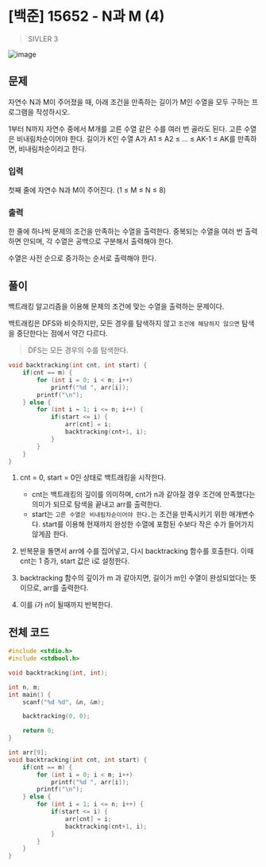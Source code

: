 # [백준] 15652 - N과 M (4)
> SIVLER 3

![image](https://github.com/AtraFelis/Algorithm/assets/107051266/8d80dc32-21d9-4af3-b458-10f4dcc53861)

## 문제

자연수 N과 M이 주어졌을 때, 아래 조건을 만족하는 길이가 M인 수열을 모두 구하는 프로그램을 작성하시오.

1부터 N까지 자연수 중에서 M개를 고른 수열
같은 수를 여러 번 골라도 된다.
고른 수열은 비내림차순이어야 한다.
길이가 K인 수열 A가 A1 ≤ A2 ≤ ... ≤ AK-1 ≤ AK를 만족하면, 비내림차순이라고 한다.

### 입력

첫째 줄에 자연수 N과 M이 주어진다. (1 ≤ M ≤ N ≤ 8)

### 출력

한 줄에 하나씩 문제의 조건을 만족하는 수열을 출력한다. 중복되는 수열을 여러 번 출력하면 안되며, 각 수열은 공백으로 구분해서 출력해야 한다.

수열은 사전 순으로 증가하는 순서로 출력해야 한다.

## 풀이

백트래킹 알고리즘을 이용해 문제의 조건에 맞는 수열을 출력하는 문제이다.

백트래킹은 DFS와 비슷하지만, 모든 경우를 탐색하지 않고 `조건에 해당하지 않으면` 탐색을 중단한다는 점에서 약간 다르다.

> DFS는 모든 경우의 수를 탐색한다.

```C
void backtracking(int cnt, int start) {
    if(cnt == m) {
        for (int i = 0; i < m; i++)
            printf("%d ", arr[i]);
        printf("\n");
    } else {
        for (int i = 1; i <= n; i++) {
            if(start <= i) {                
                arr[cnt] = i;
                backtracking(cnt+1, i);
            }
        }
    }
}
```

1. cnt = 0, start = 0인 상태로 백트래킹을 시작한다.

    - cnt는 백트래킹의 깊이를 의미하며, cnt가 n과 같아질 경우 조건에 만족했다는 의미가 되므로 탐색을 끝내고 arr를 출력한다.
    - start는 `고른 수열은 비내림차순이어야 한다.`는 조건을 만족시키기 위한 매개변수다. start를 이용해 현재까지 완성한 수열에 포함된 수보다 작은 수가 들어가지 않게끔 한다.

2. 반복문을 돌면서 arr에 수를 집어넣고, 다시 backtracking 함수를 호출한다. 이때 cnt는 1 증가, start 값은 i로 설정한다.
3. backtracking 함수의 깊이가 m 과 같아지면, 길이가 m인 수열이 완성되었다는 뜻이므로, arr를 출력한다.
4. 이를 i가 n이 될때까지 반복한다.

## 전체 코드

```C
#include <stdio.h>
#include <stdbool.h>

void backtracking(int, int);

int n, m;
int main() {
    scanf("%d %d", &n, &m);

    backtracking(0, 0);

    return 0;
}

int arr[9];
void backtracking(int cnt, int start) {
    if(cnt == m) {
        for (int i = 0; i < m; i++)
            printf("%d ", arr[i]);
        printf("\n");
    } else {
        for (int i = 1; i <= n; i++) {
            if(start <= i) {                
                arr[cnt] = i;
                backtracking(cnt+1, i);
            }
        }
    }
}
```